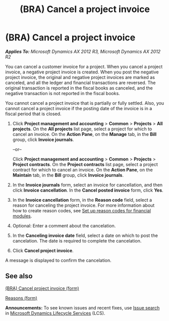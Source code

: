 ﻿---
title: (BRA) Cancel a project invoice
TOCTitle: (BRA) Cancel a project invoice
ms:assetid: 43120756-2256-47ea-8033-6a1347043f34
ms:mtpsurl: https://technet.microsoft.com/en-us/library/JJ851018(v=AX.60)
ms:contentKeyID: 50041973
ms.date: 04/18/2014
mtps_version: v=AX.60
---

# (BRA) Cancel a project invoice 


_**Applies To:** Microsoft Dynamics AX 2012 R3, Microsoft Dynamics AX 2012 R2_

You can cancel a customer invoice for a project. When you cancel a project invoice, a negative project invoice is created. When you post the negative project invoice, the original and negative project invoices are marked as canceled, and all the ledger and financial transactions are reversed. The original transaction is reported in the fiscal books as canceled, and the negative transaction is not reported in the fiscal books.

You cannot cancel a project invoice that is partially or fully settled. Also, you cannot cancel a project invoice if the posting date of the invoice is in a fiscal period that is closed.

1.  Click **Project management and accounting** \> **Common** \> **Projects** \> **All projects**. On the **All projects** list page, select a project for which to cancel an invoice. On the **Action Pane**, on the **Manage** tab, in the **Bill** group, click **Invoice journals**.
    
    –or–
    
    Click **Project management and accounting** \> **Common** \> **Projects** \> **Project contracts**. On the **Project contracts** list page, select a project contract for which to cancel an invoice. On the **Action Pane**, on the **Maintain** tab, in the **Bill** group, click **Invoice journals**.

2.  In the **Invoice journals** form, select an invoice for cancellation, and then click **Invoice cancellation**. In the **Cancel posted invoice** form, click **Yes**.

3.  In the **Invoice cancellation** form, in the **Reason code** field, select a reason for canceling the project invoice. For more information about how to create reason codes, see [Set up reason codes for financial modules](set-up-reason-codes-for-financial-modules.md).

4.  Optional: Enter a comment about the cancelation.

5.  In the **Canceling invoice date** field, select a date on which to post the cancelation. The date is required to complete the cancelation.

6.  Click **Cancel project invoice**.

A message is displayed to confirm the cancelation.

## See also

[(BRA) Cancel project invoice (form)](https://technet.microsoft.com/en-us/library/jj710496\(v=ax.60\))

[Reasons (form)](https://technet.microsoft.com/en-us/library/hh209362\(v=ax.60\))

  
**Announcements:** To see known issues and recent fixes, use [Issue search](http://go.microsoft.com/fwlink/?linkid=389258) in [Microsoft Dynamics Lifecycle Services](http://go.microsoft.com/fwlink/?linkid=306505) (LCS).


